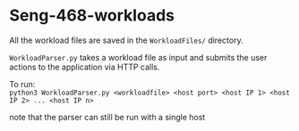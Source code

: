 # Seng-468-workloads

All the workload files are saved in the `WorkloadFiles/` directory.

`WorkloadParser.py` takes a workload file as input and submits the user actions to the application via HTTP calls.

To run:  
`python3 WorkloadParser.py <workloadfile> <host port> <host IP 1> <host IP 2> ... <host IP n>`

note that the parser can still be run with a single host
